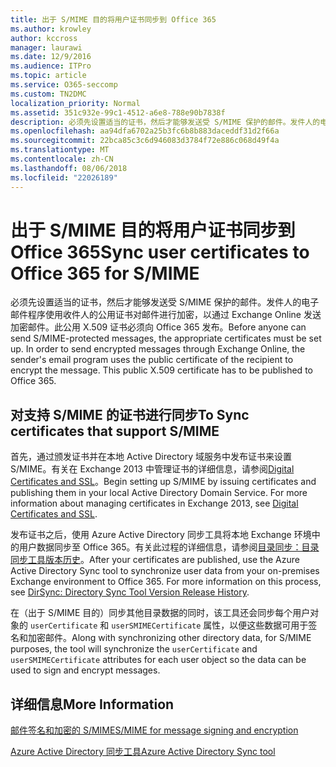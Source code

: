 ```yaml
---
title: 出于 S/MIME 目的将用户证书同步到 Office 365
ms.author: krowley
author: kccross
manager: laurawi
ms.date: 12/9/2016
ms.audience: ITPro
ms.topic: article
ms.service: O365-seccomp
ms.custom: TN2DMC
localization_priority: Normal
ms.assetid: 351c932e-99c1-4512-a6e8-788e90b7838f
description: 必须先设置适当的证书，然后才能够发送受 S/MIME 保护的邮件。发件人的电子邮件程序使用收件人的公用证书对邮件进行加密，以通过 Exchange Online 发送加密邮件。此公用 X.509 证书必须向 Office 365 发布。
ms.openlocfilehash: aa94dfa6702a25b3fc6b8b883daceddf31d2f66a
ms.sourcegitcommit: 22bca85c3c6d946083d3784f72e886c068d49f4a
ms.translationtype: MT
ms.contentlocale: zh-CN
ms.lasthandoff: 08/06/2018
ms.locfileid: "22026189"
---
```

# <a name="sync-user-certificates-to-office-365-for-smime"></a><span data-ttu-id="9f0a3-105">出于 S/MIME 目的将用户证书同步到 Office 365</span><span class="sxs-lookup"><span data-stu-id="9f0a3-105">Sync user certificates to Office 365 for S/MIME</span></span>

<span data-ttu-id="9f0a3-p102">必须先设置适当的证书，然后才能够发送受 S/MIME 保护的邮件。发件人的电子邮件程序使用收件人的公用证书对邮件进行加密，以通过 Exchange Online 发送加密邮件。此公用 X.509 证书必须向 Office 365 发布。</span><span class="sxs-lookup"><span data-stu-id="9f0a3-p102">Before anyone can send S/MIME-protected messages, the appropriate certificates must be set up. In order to send encrypted messages through Exchange Online, the sender's email program uses the public certificate of the recipient to encrypt the message. This public X.509 certificate has to be published to Office 365.</span></span>
  
## <a name="to-sync-certificates-that-support-smime"></a><span data-ttu-id="9f0a3-109">对支持 S/MIME 的证书进行同步</span><span class="sxs-lookup"><span data-stu-id="9f0a3-109">To Sync certificates that support S/MIME</span></span>

<span data-ttu-id="9f0a3-p103">首先，通过颁发证书并在本地 Active Directory 域服务中发布证书来设置 S/MIME。有关在 Exchange 2013 中管理证书的详细信息，请参阅[Digital Certificates and SSL](http://technet.microsoft.com/library/a9e2e08c-d46a-4135-a387-eb653212b676.aspx)。</span><span class="sxs-lookup"><span data-stu-id="9f0a3-p103">Begin setting up S/MIME by issuing certificates and publishing them in your local Active Directory Domain Service. For more information about managing certificates in Exchange 2013, see [Digital Certificates and SSL](http://technet.microsoft.com/library/a9e2e08c-d46a-4135-a387-eb653212b676.aspx).</span></span>
  
<span data-ttu-id="9f0a3-p104">发布证书之后，使用 Azure Active Directory 同步工具将本地 Exchange 环境中的用户数据同步至 Office 365。有关此过程的详细信息，请参阅[目录同步：目录同步工具版本历史](https://go.microsoft.com/fwlink/p/?LinkId=392587)。</span><span class="sxs-lookup"><span data-stu-id="9f0a3-p104">After your certificates are published, use the Azure Active Directory Sync tool to synchronize user data from your on-premises Exchange environment to Office 365. For more information on this process, see [DirSync: Directory Sync Tool Version Release History](https://go.microsoft.com/fwlink/p/?LinkId=392587).</span></span>
  
<span data-ttu-id="9f0a3-114">在（出于 S/MIME 目的）同步其他目录数据的同时，该工具还会同步每个用户对象的  `userCertificate` 和  `userSMIMECertificate` 属性，以便这些数据可用于签名和加密邮件。</span><span class="sxs-lookup"><span data-stu-id="9f0a3-114">Along with synchronizing other directory data, for S/MIME purposes, the tool will synchronize the  `userCertificate` and  `userSMIMECertificate` attributes for each user object so the data can be used to sign and encrypt messages.</span></span> 
  
## <a name="more-information"></a><span data-ttu-id="9f0a3-115">详细信息</span><span class="sxs-lookup"><span data-stu-id="9f0a3-115">More Information</span></span>

[<span data-ttu-id="9f0a3-116">邮件签名和加密的 S/MIME</span><span class="sxs-lookup"><span data-stu-id="9f0a3-116">S/MIME for message signing and encryption</span></span>](s-mime-for-message-signing-and-encryption.md)
  
[<span data-ttu-id="9f0a3-117">Azure Active Directory 同步工具</span><span class="sxs-lookup"><span data-stu-id="9f0a3-117">Azure Active Directory Sync tool</span></span>](https://go.microsoft.com/fwlink/p/?LinkId=392587)
  

